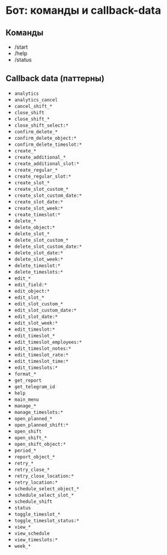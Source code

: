 # Бот: команды и callback-data

## Команды
- /start
- /help
- /status

## Callback data (паттерны)
- `analytics`
- `analytics_cancel`
- `cancel_shift_*`
- `close_shift`
- `close_shift_*`
- `close_shift_select:*`
- `confirm_delete_*`
- `confirm_delete_object:*`
- `confirm_delete_timeslot:*`
- `create_*`
- `create_additional_*`
- `create_additional_slot:*`
- `create_regular_*`
- `create_regular_slot:*`
- `create_slot_*`
- `create_slot_custom_*`
- `create_slot_custom_date:*`
- `create_slot_date:*`
- `create_slot_week:*`
- `create_timeslot:*`
- `delete_*`
- `delete_object:*`
- `delete_slot_*`
- `delete_slot_custom_*`
- `delete_slot_custom_date:*`
- `delete_slot_date:*`
- `delete_slot_week:*`
- `delete_timeslot:*`
- `delete_timeslots:*`
- `edit_*`
- `edit_field:*`
- `edit_object:*`
- `edit_slot_*`
- `edit_slot_custom_*`
- `edit_slot_custom_date:*`
- `edit_slot_date:*`
- `edit_slot_week:*`
- `edit_timeslot:*`
- `edit_timeslot_*`
- `edit_timeslot_employees:*`
- `edit_timeslot_notes:*`
- `edit_timeslot_rate:*`
- `edit_timeslot_time:*`
- `edit_timeslots:*`
- `format_*`
- `get_report`
- `get_telegram_id`
- `help`
- `main_menu`
- `manage_*`
- `manage_timeslots:*`
- `open_planned_*`
- `open_planned_shift:*`
- `open_shift`
- `open_shift_*`
- `open_shift_object:*`
- `period_*`
- `report_object_*`
- `retry_*`
- `retry_close_*`
- `retry_close_location:*`
- `retry_location:*`
- `schedule_select_object_*`
- `schedule_select_slot_*`
- `schedule_shift`
- `status`
- `toggle_timeslot_*`
- `toggle_timeslot_status:*`
- `view_*`
- `view_schedule`
- `view_timeslots:*`
- `week_*`
